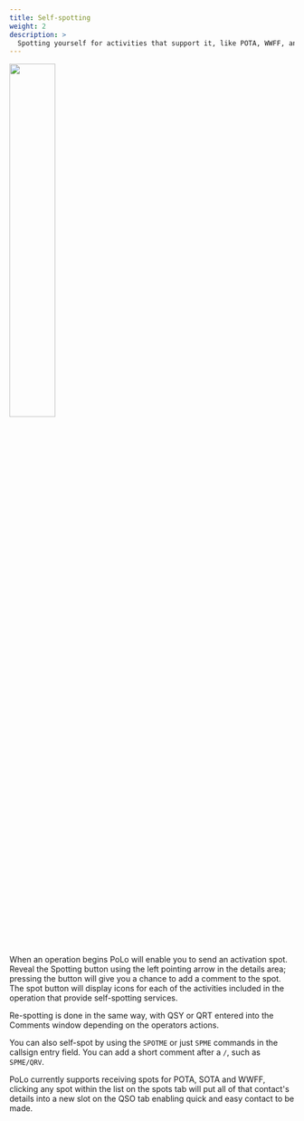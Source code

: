 ```yaml
---
title: Self-spotting
weight: 2
description: >
  Spotting yourself for activities that support it, like POTA, WWFF, and GMA.
---
```


<img src="self-spotting1.gif" width='40%' class='h2k-device-screen h2k-float-right' />

When an operation begins PoLo will enable you to send an activation spot. Reveal the Spotting button using the left pointing arrow in the details area; pressing the button will give you a chance to add a comment to the spot. The spot button will display icons for each of the activities included in the operation that provide self-spotting services.

Re-spotting is done in the same way, with QSY or QRT entered into the Comments window depending on the operators actions.

You can also self-spot by using the `SPOTME` or just `SPME` commands in the callsign entry field. You can add a short comment after a `/`, such as `SPME/QRV`.

PoLo currently supports receiving spots for POTA, SOTA and WWFF, clicking any spot within the list on the spots tab will put all of that contact's details into a new slot on the QSO tab enabling quick and easy contact to be made.
